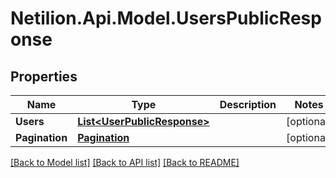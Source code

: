 # Netilion.Api.Model.UsersPublicResponse
## Properties

Name | Type | Description | Notes
------------ | ------------- | ------------- | -------------
**Users** | [**List&lt;UserPublicResponse&gt;**](UserPublicResponse.md) |  | [optional] 
**Pagination** | [**Pagination**](Pagination.md) |  | [optional] 

[[Back to Model list]](../README.md#documentation-for-models) [[Back to API list]](../README.md#documentation-for-api-endpoints) [[Back to README]](../README.md)

